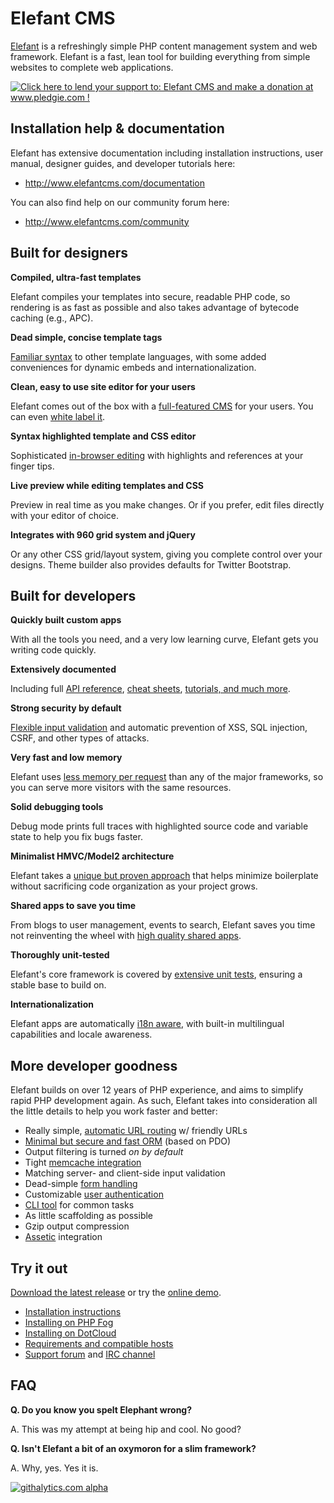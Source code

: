 # Elefant CMS

[Elefant](http://www.elefantcms.com/) is a refreshingly simple PHP content management
system and web framework. Elefant is a fast, lean tool for building everything from
simple websites to complete web applications.

<a href='http://www.pledgie.com/campaigns/16594'><img alt='Click here to lend your support to: Elefant CMS and make a donation at www.pledgie.com !' src='http://www.pledgie.com/campaigns/16594.png?skin_name=chrome' border='0' /></a>

## Installation help & documentation

Elefant has extensive documentation including installation instructions, user manual,
designer guides, and developer tutorials here:

* http://www.elefantcms.com/documentation

You can also find help on our community forum here:

* http://www.elefantcms.com/community

## Built for designers

**Compiled, ultra-fast templates**

Elefant compiles your templates into secure, readable PHP code, so rendering is as fast as
possible and also takes advantage of bytecode caching (e.g., APC).

**Dead simple, concise template tags**

[Familiar syntax](http://www.elefantcms.com/wiki/Templates) to other template
languages, with some added conveniences for dynamic embeds and internationalization.

**Clean, easy to use site editor for your users**

Elefant comes out of the box with a [full-featured CMS](http://www.elefantcms.com/wiki/The-page-editor)
for your users. You can even [white label it](http://www.elefantcms.com/wiki/White-labelling-the-CMS).

**Syntax highlighted template and CSS editor**

Sophisticated [in-browser editing](http://www.elefantcms.com/wiki/Setting-up-your-custom-designs)
with highlights and references at your finger tips.

**Live preview while editing templates and CSS**

Preview in real time as you make changes. Or if you prefer, edit files directly with
your editor of choice.

**Integrates with 960 grid system and jQuery**

Or any other CSS grid/layout system, giving you complete control over your designs. Theme builder also provides defaults for Twitter Bootstrap.

## Built for developers

**Quickly built custom apps**

With all the tools you need, and a very low learning curve, Elefant gets you writing
code quickly.

**Extensively documented**

Including full [API reference](http://api.elefantcms.com/),
[cheat sheets](http://www.elefantcms.com/wiki/Cheat-sheet),
[tutorials, and much more](https://github.com/jbroadway/elefant/wiki/Developers).

**Strong security by default**

[Flexible input validation](http://www.elefantcms.com/wiki/Forms-and-input-validation)
and automatic prevention of XSS, SQL injection, CSRF, and other types of attacks.

**Very fast and low memory**

Elefant uses [less memory per request](http://www.elefantcms.com/wiki/Performance)
than any of the major frameworks, so you can serve more visitors with the same resources.

**Solid debugging tools**

Debug mode prints full traces with highlighted source code and variable state to
help you fix bugs faster.

**Minimalist HMVC/Model2 architecture**

Elefant takes a [unique but proven approach](http://www.elefantcms.com/wiki/Elefant-architecture)
that helps minimize boilerplate without sacrificing code organization as your project grows.

**Shared apps to save you time**

From blogs to user management, events to search, Elefant saves you time not reinventing
the wheel with [high quality shared apps](http://www.elefantcms.com/shared-apps).

**Thoroughly unit-tested**

Elefant's core framework is covered by
[extensive unit tests](https://github.com/jbroadway/elefant/tree/master/tests),
ensuring a stable base to build on.

**Internationalization**

Elefant apps are automatically [i18n aware](http://www.elefantcms.com/wiki/Internationalization),
with built-in multilingual capabilities and locale awareness.

## More developer goodness

Elefant builds on over 12 years of PHP experience, and aims to simplify rapid PHP
development again. As such, Elefant takes into consideration all the little details
to help you work faster and better:

* Really simple, [automatic URL routing](http://www.elefantcms.com/wiki/Page-routing-and-handler-basics) w/ friendly URLs
* [Minimal but secure and fast ORM](http://www.elefantcms.com/wiki/Database-API-and-models) (based on PDO)
* Output filtering is turned *on by default*
* Tight [memcache integration](http://www.elefantcms.com/wiki/Memcache)
* Matching server- and client-side input validation
* Dead-simple [form handling](http://www.elefantcms.com/wiki/Forms-and-input-validation)
* Customizable [user authentication](http://www.elefantcms.com/wiki/Custom-user-authentication)
* [CLI tool](http://www.elefantcms.com/wiki/Command-line-usage) for common tasks
* As little scaffolding as possible
* Gzip output compression
* [Assetic](http://github.com/jbroadway/assetic) integration

## Try it out

[Download the latest release](http://www.elefantcms.com/download) or try the
[online demo](http://www.elefantcms.com/demo).

* [Installation instructions](http://www.elefantcms.com/wiki/Getting-started)
* [Installing on PHP Fog](http://www.elefantcms.com/wiki/Installing-Elefant-on-PHP-Fog)
* [Installing on DotCloud](http://www.elefantcms.com/wiki/Installing-Elefant-on-DotCloud)
* [Requirements and compatible hosts](http://www.elefantcms.com/wiki/Requirements)
* [Support forum](http://www.elefantcms.com/forum/) and [IRC channel](http://www.elefantcms.com/elefant-irc)

## FAQ

**Q. Do you know you spelt Elephant wrong?**

A. This was my attempt at being hip and cool. No good?

**Q. Isn't Elefant a bit of an oxymoron for a slim framework?**

A. Why, yes. Yes it is.

[![githalytics.com alpha](https://cruel-carlota.pagodabox.com/6328ab92375adc7e82f36ed5f290ef1c "githalytics.com")](http://githalytics.com/jbroadway/elefant)
